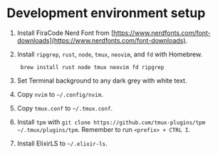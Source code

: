 # Development environment setup

1. Install FiraCode Nerd Font from [https://www.nerdfonts.com/font-downloads](https://www.nerdfonts.com/font-downloads).
1. Install `ripgrep`, `rust`, `node`, `tmux`, `neovim`, and `fd` with Homebrew.
        
        brew install rust node tmux neovim fd ripgrep

1. Set Terminal background to any dark grey with white text.
1. Copy `nvim` to `~/.config/nvim`.
1. Copy `tmux.conf` to `~/.tmux.conf`.
1. Install `tpm` with `git clone https://github.com/tmux-plugins/tpm ~/.tmux/plugins/tpm`. Remember to run `<prefix> + CTRL I`.
1. Install ElixirLS to `~/.elixir-ls`.
